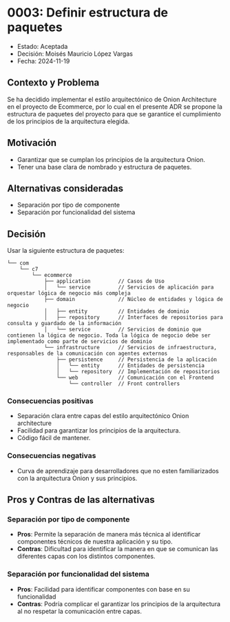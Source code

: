 # 0003: Definir estructura de paquetes

* Estado: Aceptada
* Decisión: Moisés Mauricio López Vargas
* Fecha: 2024-11-19

## Contexto y Problema

Se ha decidido implementar el estilo arquitectónico de Onion Architecture en el proyecto de Ecommerce, por lo cual en el presente ADR se propone la estructura de paquetes del proyecto para que se garantice el cumplimiento de los principios de la arquitectura elegida.

## Motivación

* Garantizar que se cumplan los principios de la arquitectura Onion.
* Tener una base clara de nombrado y estructura de paquetes.

## Alternativas consideradas

* Separación por tipo de componente
* Separación por funcionalidad del sistema

## Decisión

Usar la siguiente estructura de paquetes:

```plaintext
└── com
    └── c7
        └── ecommerce
            ├── application         // Casos de Uso
            │   └── service         // Servicios de aplicación para orquestar lógica de negocio más compleja
            ├── domain              // Núcleo de entidades y lógica de negocio
            │   ├── entity          // Entidades de dominio
            │   ├── repository      // Interfaces de repositorios para consulta y guardado de la información
            │   └── service         // Servicios de dominio que contienen la lógica de negocio. Toda la lógica de negocio debe ser implementado como parte de servicios de dominio
            └── infrastructure      // Servicios de infraestructura, responsables de la comunicación con agentes externos
                ├── persistence     // Persistencia de la aplicación
                │   └── entity      // Entidades de persistencia
                │   └── repository  // Implementación de repositorios
                └── web             // Comunicación con el Frontend
                    └── controller  // Front controllers 
```

### Consecuencias positivas

* Separación clara entre capas del estilo arquitectónico Onion architecture
* Facilidad para garantizar los principios de la arquitectura.
* Código fácil de mantener.

### Consecuencias negativas

* Curva de aprendizaje para desarrolladores que no esten familiarizados con la arquitectura Onion y sus principios.

## Pros y Contras de las alternativas

### Separación por tipo de componente

- **Pros**: Permite la separación de manera más técnica al identificar componentes técnicos de nuestra aplicación y su tipo.
- **Contras**: Dificultad para identificar la manera en que se comunican las diferentes capas con los distintos componentes.


### Separación por funcionalidad del sistema

- **Pros**: Facilidad para identificar componentes con base en su funcionalidad
- **Contras**: Podría complicar el garantizar los principios de la arquitectura al no respetar la comunicación entre capas.